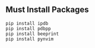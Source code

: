 ## Must Install Packages
```
pip install ipdb
pip install pdbpp
pip install beeprint
pip install pynvim
```
